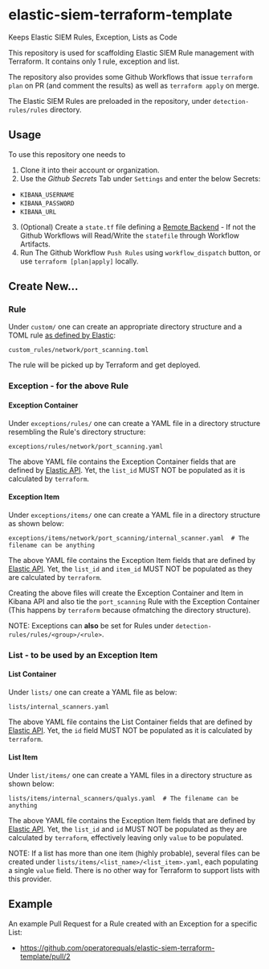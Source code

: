 # elastic-siem-terraform-template
Keeps Elastic SIEM Rules, Exception, Lists as Code

This repository is used for scaffolding Elastic SIEM Rule management with Terraform.
It contains only 1 rule, exception and list.

The repository also provides some Github Workflows that issue `terraform plan` on PR (and comment the results) as well as `terraform apply` on merge.

The Elastic SIEM Rules are preloaded in the repository, under `detection-rules/rules` directory.

## Usage

To use this repository one needs to 
1. Clone it into their account or organization.
2. Use the *Github Secrets* Tab under `Settings` and enter the below Secrets:
* `KIBANA_USERNAME`
* `KIBANA_PASSWORD`
* `KIBANA_URL`
3. (Optional) Create a `state.tf` file defining a [Remote Backend](https://www.terraform.io/language/settings/backends) - If not the Github Workflows will Read/Write the `statefile` through Workflow Artifacts.
4. Run The Github Workflow `Push Rules` using `workflow_dispatch` button, or use `terraform [plan|apply]` locally.

## Create New...

### Rule

Under `custom/` one can create an appropriate directory structure and a TOML rule [as defined by Elastic](https://github.com/elastic/detection-rules/tree/main/rules):

```
custom_rules/network/port_scanning.toml
```

The rule will be picked up by Terraform and get deployed.

### Exception - for the above Rule

#### Exception Container

Under `exceptions/rules/` one can create a YAML file in a directory structure resembling the Rule's directory structure:

```
exceptions/rules/network/port_scanning.yaml
```

The above YAML file contains the Exception Container fields that are defined by [Elastic API](https://www.elastic.co/guide/en/security/current/exceptions-api-create-container.html). Yet, the `list_id` MUST NOT be populated as it is calculated by `terraform`.

#### Exception Item

Under `exceptions/items/` one can create a YAML file in a directory structure as shown below:

```
exceptions/items/network/port_scanning/internal_scanner.yaml  # The filename can be anything
```

The above YAML file contains the Exception Item fields that are defined by [Elastic API](https://www.elastic.co/guide/en/security/7.17/exceptions-api-create-exception-item.html). Yet, the `list_id` and `item_id` MUST NOT be populated as they are calculated by `terraform`.


Creating the above files will create the Exception Container and Item in Kibana API and also tie the `port_scanning` Rule with the Exception Container (This happens by `terraform` because ofmatching the directory structure).

NOTE: Exceptions can **also** be set for Rules under `detection-rules/rules/<group>/<rule>`.

### List - to be used by an Exception Item

#### List Container

Under `lists/` one can create a YAML file as below:

```
lists/internal_scanners.yaml
```

The above YAML file contains the List Container fields that are defined by [Elastic API](https://www.elastic.co/guide/en/security/current/lists-api-create-container.html). Yet, the `id` field MUST NOT be populated as it is calculated by `terraform`.

#### List Item

Under `list/items/` one can create a YAML files in a directory structure as shown below:

```
lists/items/internal_scanners/qualys.yaml  # The filename can be anything
```

The above YAML file contains the Exception Item fields that are defined by [Elastic API](https://www.elastic.co/guide/en/security/current/lists-api-create-list-item.html). Yet, the `list_id` and `id` MUST NOT be populated as they are calculated by `terraform`, effectively leaving only `value` to be populated.

NOTE: If a list has more than one item (highly probable), several files can be created under `lists/items/<list_name>/<list_item>.yaml`, each populating a single `value` field. There is no other way for Terraform to support lists with this provider.

## Example

An example Pull Request for a Rule created with an Exception for a specific List:

* https://github.com/operatorequals/elastic-siem-terraform-template/pull/2

